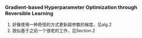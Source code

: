 ### Gradient-based Hyperparameter Optimization through Reversible Learning
1. 好像使用一种奇怪的方式更新超参数的梯度，见alg.2
2. 貌似基于之前一个很老的工作，见Section.2